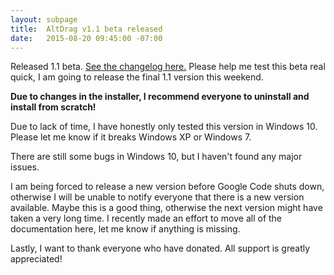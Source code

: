 ```yaml
---
layout: subpage
title:  AltDrag v1.1 beta released
date:   2015-08-20 09:45:00 -07:00
---
```

Released 1.1 beta. [See the changelog here.](https://github.com/stefansundin/altdrag/releases) Please help me test this beta real quick, I am going to release the final 1.1 version this weekend.

**Due to changes in the installer, I recommend everyone to uninstall and install from scratch!**

Due to lack of time, I have honestly only tested this version in Windows 10. Please let me know if it breaks Windows XP or Windows 7.

There are still some bugs in Windows 10, but I haven't found any major issues.

I am being forced to release a new version before Google Code shuts down, otherwise I will be unable to notify everyone that there is a new version available. Maybe this is a good thing, otherwise the next version might have taken a very long time. I recently made an effort to move all of the documentation here, let me know if anything is missing.

Lastly, I want to thank everyone who have donated. All support is greatly appreciated!

